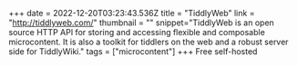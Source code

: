 +++
date = 2022-12-20T03:23:43.536Z
title = "TiddlyWeb"
link = "http://tiddlyweb.com/"
thumbnail = ""
snippet="TiddlyWeb is an open source HTTP API for storing and accessing flexible and composable microcontent. It is also a toolkit for tiddlers on the web and a robust server side for TiddlyWiki."
tags = ["microcontent"]
+++
Free self-hosted

